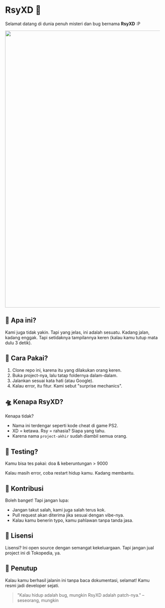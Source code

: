 # RsyXD 👾

Selamat datang di dunia penuh misteri dan bug bernama **RsyXD** :P

<img src="https://media.giphy.com/media/v1.Y2lkPTc5MGI3NjExZmJvNjk1cHk3ZWNnb21sbTk4N2Vxd21vajY0bHVyYTNqN21qNG10cCZlcD12MV9naWZzX3NlYXJjaCZjdD1n/BBNYBoYa5VwtO/giphy.gif" width="900"/>

## 🤔 Apa ini?

Kami juga tidak yakin. Tapi yang jelas, ini adalah sesuatu. Kadang jalan, kadang enggak. Tapi setidaknya tampilannya keren (kalau kamu tutup mata dulu 3 detik).

## 🧠 Cara Pakai?

1. Clone repo ini, karena itu yang dilakukan orang keren.
2. Buka project-nya, lalu tatap foldernya dalam-dalam.
3. Jalankan sesuai kata hati (atau Google).
4. Kalau error, itu fitur. Kami sebut "surprise mechanics".

## 🛸 Kenapa RsyXD?

Kenapa tidak?

- Nama ini terdengar seperti kode cheat di game PS2.
- XD = ketawa. Rsy = rahasia? Siapa yang tahu.
- Karena nama `project-akhir` sudah diambil semua orang.

## 🧪 Testing?

Kamu bisa tes pakai:
doa & keberuntungan > 9000

Kalau masih error, coba restart hidup kamu. Kadang membantu.

## 🙏 Kontribusi

Boleh banget! Tapi jangan lupa:

- Jangan takut salah, kami juga salah terus kok.
- Pull request akan diterima jika sesuai dengan vibe-nya.
- Kalau kamu benerin typo, kamu pahlawan tanpa tanda jasa.

## 📜 Lisensi

Lisensi? Ini open source dengan semangat kekeluargaan. Tapi jangan jual project ini di Tokopedia, ya.

## 👻 Penutup

Kalau kamu berhasil jalanin ini tanpa baca dokumentasi, selamat! Kamu resmi jadi developer sejati.

> "Kalau hidup adalah bug, mungkin RsyXD adalah patch-nya." – seseorang, mungkin

